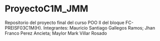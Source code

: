 # ProyectoC1M_JMM
Repositorio del proyecto final del curso POO II del bloque FC-PREISF03C1M(H). Integrantes: Mauricio Santiago Gallegos Ramos; Jhan Franco Perez Ancieta; Maylor Mark Villar Rosado
